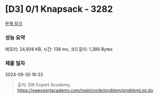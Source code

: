 # [D3] 0/1 Knapsack - 3282 

[문제 링크](https://swexpertacademy.com/main/code/problem/problemDetail.do?contestProbId=AWBJAVpqrzQDFAWr) 

### 성능 요약

메모리: 24,608 KB, 시간: 138 ms, 코드길이: 1,386 Bytes

### 제출 일자

2024-09-30 16:33



> 출처: SW Expert Academy, https://swexpertacademy.com/main/code/problem/problemList.do